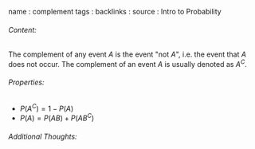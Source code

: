 name : complement
tags : 
backlinks : 
source : Intro to Probability

###### Content:
The complement of any event $A$ is the event "not $A$", i.e. the event that $A$ does not occur. The complement of an event $A$ is usually denoted as $A^C$.

###### Properties:
- $P(A^C) = 1-P(A)$
- $P(A) = P(AB)+P(AB^C)$

###### Additional Thoughts:
